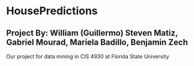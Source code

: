 # HousePredictions
## Project By: William (Guillermo) Steven Matiz, Gabriel Mourad, Mariela Badillo, Benjamin Zech
Our project for data mining in CIS 4930 at Florida State University
